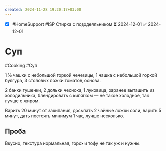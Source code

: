 ```yaml
---
created: 2024-11-28 19:20:17+03:00
---
```


- [x] #HomeSupport #ISP Стирка с пододеяльником ⏳ 2024-12-01 ✅ 2024-12-01

# Суп

#Cooking #Суп 

1 ½ чашки с небольшой горкой чечевицы, 1 чашка с небольшой горкой булгура, 3 столовых ложки томатов, основа.

2 банки тушенки, 2 дольки чеснока, 1 луковица, заранее вытащить из холодильника, блендировать с кипятком — не такое холодное, так лучше с жиром.

Варить 20 минут от закипания, досыпать 2 чайные ложки соли, варить 5 минут, дать постоять минимум 1 час, лучше несколько.

## Проба

Вкусно, текстура нормальная, горох и тофу не так уж и нужны.